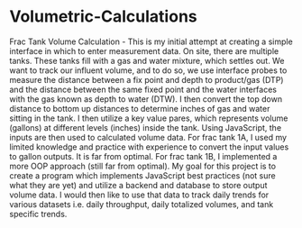 # Volumetric-Calculations
Frac Tank Volume Calculation -
This is my initial attempt at creating a simple interface in which to enter measurement data. On site, there are multiple tanks. These tanks fill with a gas and water mixture, which settles out. We want to track our influent volume, and to do so, we use interface probes to measure the distance between a fix point and depth to product/gas (DTP) and the distance between the same fixed point and the water interfaces with the gas known as depth to water (DTW). I then convert the top down distance to bottom up distances to determine inches of gas and water sitting in the tank. I then utilize a key value pares, which represents volume (gallons) at different levels (inches) inside the tank. Using JavaScript, the inputs are then used to calculated volume data. For frac tank 1A, I used my limited knowledge and practice with experience to convert the input values to gallon outputs. It is far from optimal. For frac tank 1B, I implemented a more OOP approach (still far from optimal). My goal for this project is to create a program which implements JavaScript best practices (not sure what they are yet) and utilize a backend and database to store output volume data. I would then like to use that data to track daily trends for various datasets i.e. daily throughput, daily totalized volumes, and tank specific trends.
